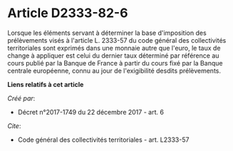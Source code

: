 # Article D2333-82-6

Lorsque les éléments servant à déterminer la base d'imposition des prélèvements visés à l'article L. 2333-57 du code général
des collectivités territoriales sont exprimés dans une monnaie autre que l'euro, le taux de change à appliquer est celui du
dernier taux déterminé par référence au cours publié par la Banque de France à partir du cours fixé par la Banque centrale
européenne, connu au jour de l'exigibilité desdits prélèvements.

**Liens relatifs à cet article**

_Créé par_:

  - Décret n°2017-1749 du 22 décembre 2017 - art. 6

_Cite_:

  - Code général des collectivités territoriales - art. L2333-57
